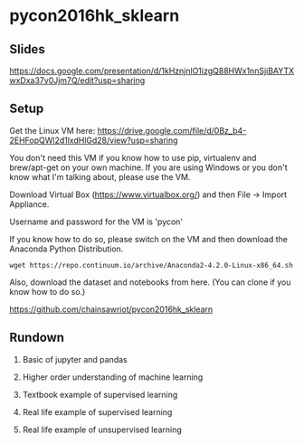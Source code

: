 # pycon2016hk_sklearn

## Slides

https://docs.google.com/presentation/d/1kHznjnlO1izgQ88HWx1nnSjiBAYTXwxDxa37v0Jjm7Q/edit?usp=sharing

## Setup

Get the Linux VM here: https://drive.google.com/file/d/0Bz_b4-2EHFopQWl2d1lxdHlGd28/view?usp=sharing

You don't need this VM if you know how to use pip, virtualenv and brew/apt-get on your own machine. If you are using Windows or you don't know what I'm talking about, please use the VM.

Download Virtual Box (https://www.virtualbox.org/) and then File -> Import Appliance.

Username and password for the VM is 'pycon'

If you know how to do so, please switch on the VM and then download the Anaconda Python Distribution.

```
wget https://repo.continuum.io/archive/Anaconda2-4.2.0-Linux-x86_64.sh
```

Also, download the dataset and notebooks from here. (You can clone if you know how to do so.)

https://github.com/chainsawriot/pycon2016hk_sklearn


## Rundown

1. Basic of jupyter and pandas

2. Higher order understanding of machine learning

3. Textbook example of supervised learning

4. Real life example of supervised learning

5. Real life example of unsupervised learning
